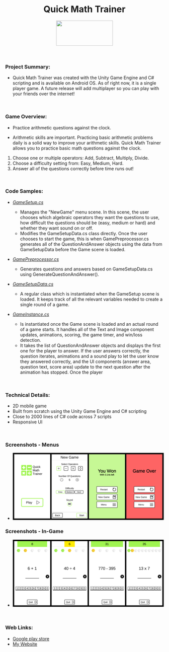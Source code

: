 <h1 align="center">Quick Math Trainer</h1>

<p align="center">
	<a href="https://play.google.com/store/apps/details?id=com.TeraKeySoftware.QuickMathTrainer" target="_blank">
	<img width="180" height="80" 
	src="https://play.google.com/intl/en_us/badges/static/images/badges/en_badge_web_generic.png" alt="">
	</a>
</p>

<br>

### Project Summary:

* Quick Math Trainer was created with the Unity Game Engine and C# scripting and is available on Android OS. As of right now, it is a single player game. A future release will add multiplayer so you can play with your friends over the internet!

<br>

### Game Overview:

* Practice arithmetic questions against the clock. 

* Arithmetic skills are important. Practicing basic arithmetic problems daily is a solid way to improve your arithmetic skills. Quick Math Trainer allows you to practice basic math questions against the clock.

1. Choose one or multiple operators: Add, Subtract, Multiply, Divide.
2. Choose a difficulty setting from: Easy, Medium, Hard.
3. Answer all of the questions correctly before time runs out!

<br>

### Code Samples:

* _<a href="CodeSamples/GameSetup.cs" target="_blank">GameSetup.cs</a>_
	* Manages the "NewGame" menu scene. In this scene, the user chooses which algebraic operators they want the questions to use, how difficult the questions should be (easy, medium or hard) and whether they want sound on or off.
	* Modifies the GameSetupData.cs class directly. Once the user chooses to start the game, this is when  GamePreprocessor.cs generates all of the QuestionAndAnswer objects using the data from GameSetupData before the Game scene is loaded.
	

* _<a href="CodeSamples/GamePreprocessor.cs" target="_blank">GamePreprocessor.cs</a>_
	* Generates questions and answers based on GameSetupData.cs using GenerateQuestionAndAnswer().

	
* _<a href="CodeSamples/GameSetupData.cs" target="_blank">GameSetupData.cs</a>_
	* A regular class which is instantiated when the GameSetup scene is loaded. It keeps track of all the relevant variables needed to create a single round of a game.


* _<a href="CodeSamples/GameInstance.cs" target="_blank">GameInstance.cs</a>_
	* Is instantiated once the Game scene is loaded and an actual round of a game starts. It handles all of the Text and Image component updates, animations, scoring, the game timer, and win/loss detection.
	* It takes the list of QuestionAndAnswer objects and displays the first one for the player to answer. If the user answers correctly, the question iterates,  animations and a sound play to let the user know they answered correctly, and the UI components (answer area, question text, score area) update to the next question after the animation has stopped. Once the player 

<br>

### Technical Details:
* 2D mobile game
* Built from scratch using the Unity Game Engine and C# scripting
* Close to 2000 lines of C# code across 7 scripts
* Responsive UI

<br>

### Screenshots - Menus
* ![Screenshot](/Screenshots/Screenshot_Menus.jpg)</li>

### Screenshots - In-Game
* ![Screenshot](/Screenshots/Screenshot_Game.jpg)</li>

<br>

### Web Links:
* <a href="https://play.google.com/store/apps/details?id=com.TeraKeySoftware.QuickMathTrainer" target="_blank">Google play store</a>
* <a href="https://www.harjindercheema.com" target="_blank">My Website</a>
